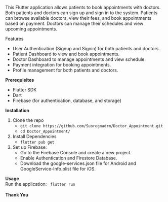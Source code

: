 This Flutter application allows patients to book appointments with doctors. Both patients and doctors can sign up and sign in to the system. Patients can browse available doctors, view their fees, and book appointments based on payment. Doctors can manage their schedules and view upcoming appointments.

</b>Features</b>
<ul>
  <li>User Authentication (Signup and Signin) for both patients and doctors.</li>
  <li>Patient Dashboard to view and book appointments.</li>
  <li>Doctor Dashboard to manage appointments and view schedule.</li>
  <li>Payment integration for booking appointments.</li>
  <li>Profile management for both patients and doctors.</li>
</ul>

<b>Prerequisites</b>
<ul>
  <li>Flutter SDK</li>
  <li>Dart</li>
  <li>Firebase (for authentication, database, and storage)</li>
</ul>

<b>Installation</b>
<ol>
<li>Clone the repo
  <ul>
<li><code>git clone https://github.com/Suoregnadrm/Doctor_Appointment.git</code></li>
<li><code>cd Doctor_Appointment/</code></li></ul></li>

<li>Install Dependencies
<ul><li><code>flutter pub get</code></li></ul>
</li>

<li>Set up Firebase:
<ul>
  <li>Go to the Firebase Console and create a new project.</li>
  <li>Enable Authentication and Firestore Database.</li>
  <li>Download the google-services.json file for Android and GoogleService-Info.plist file for iOS.</li>
</ul>
</li>
</ol>

<b>Usage</b><br>
Run the application: <code> flutter run </code><br>
<br>
<b> Thank You </b>
